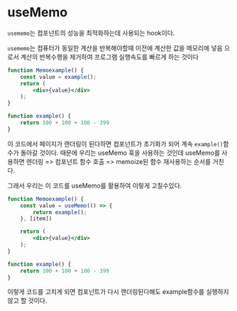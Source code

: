 # useMemo

`usememo`는 컴포넌트의 성능을 최적화하는데 사용되는 hook이다.

`usememo`는 컴퓨터가 동일한 계산을 반복해야할때 이전에 계산한 값을 메모리에 넣음 으로서 계산의 반복수행을 제거하여 프로그램 실행속도를 빠르게 하는 것이다

```jsx
function Memoexample() {
    const value = example();
    return (
        <div>{value}</div>
    );
}

function example() {
    return 100 + 100 + 100 - 399
}
```
이 코드에서 페이지가 랜더링이 된다하면 컴포넌트가 초기화가 되어 계속 `example()`함수가 돌아갈 것이다. 때문에 우리는 useMemo 훅을 사용하는 것인데 useMemo를 사용하면 렌더링 => 컴포넌트 함수 호출 => memoize된 함수 재사용하는 순서를 거친다.

그래서 우리는 이 코드를 useMemo를 활용하여 이렇게 고칠수있다.
```jsx
function Memoexample() {
    const value = useMemo(() => {
        return example();
    }, [item])

    return (
        <div>{value}</div>
    );
}

function example() {
    return 100 + 100 + 100 - 399
}
```
이렇게 코드를 고치게 되면 컴포넌트가 다시 랜더링된다해도 example함수를 실행하지 않고 할 것이다.